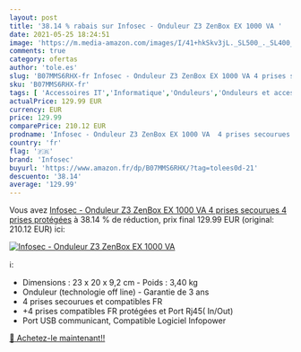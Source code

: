 ```yaml
---
layout: post
title: '38.14 % rabais sur Infosec - Onduleur Z3 ZenBox EX 1000 VA '
date: 2021-05-25 18:24:51
image: 'https://m.media-amazon.com/images/I/41+hkSkv3jL._SL500_._SL400_.jpg'
comments: true
category: ofertas
author: 'tole.es'
slug: 'B07MMS6RHX-fr Infosec - Onduleur Z3 ZenBox EX 1000 VA 4 prises secourues...'
sku: 'B07MMS6RHX-fr'
tags: [ 'Accessoires IT','Informatique','Onduleurs','Onduleurs et accessoires','infosec', ]
actualPrice: 129.99 EUR
currency: EUR
price: 129.99
comparePrice: 210.12 EUR
prodname: 'Infosec - Onduleur Z3 ZenBox EX 1000 VA  4 prises secourues  4 prises protégées'
country: 'fr'
flag: '🇫🇷'
brand: 'Infosec'
buyurl: 'https://www.amazon.fr/dp/B07MMS6RHX/?tag=tolees0d-21'
descuento: '38.14'
average: '129.99'
---
```


Vous avez [Infosec - Onduleur Z3 ZenBox EX 1000 VA  4 prises secourues  4 prises protégées](https://www.amazon.fr/dp/B07MMS6RHX/?tag=tolees0d-21)  à  38.14 % de réduction, prix final  129.99 EUR (original: 210.12 EUR) ici:

[![Infosec - Onduleur Z3 ZenBox EX 1000 VA ](https://m.media-amazon.com/images/I/41+hkSkv3jL._SL500_._SL400_.jpg)](https://www.amazon.fr/dp/B07MMS6RHX/?tag=tolees0d-21)

ℹ️:

- Dimensions : 23 x 20 x 9,2 cm - Poids : 3,40 kg
- Onduleur (technologie off line) - Garantie de 3 ans
- 4 prises secourues et compatibles FR
- +4 prises compatibles FR protégées et Port Rj45( In/Out)
- Port USB communicant, Compatible Logiciel Infopower

[🛒 Achetez-le maintenant!!](https://www.amazon.fr/dp/B07MMS6RHX/?tag=tolees0d-21)
